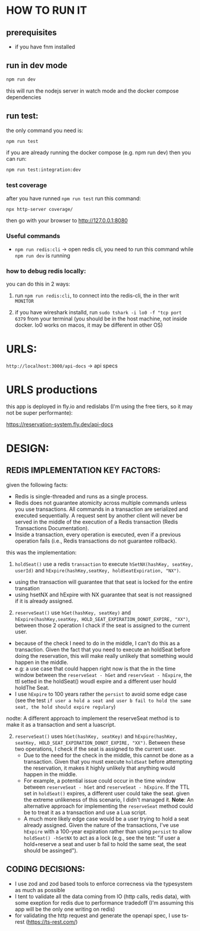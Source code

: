 # HOW TO RUN IT

## prerequisites

- if you have fnm installed

## run in dev mode

```bash
npm run dev
```

this will run the nodejs server  in watch mode and the docker compose dependencies




## run test: 

the only command you need is: 

```bash
npm run test
```

if you are already running the docker compose (e.g. npm run dev) then you can run: 

```bash
npm run test:integration:dev
```

### test coverage

after you have runned `npm run test` run this command: 

```bash
npx http-server coverage/ 
```

then go with your browser to http://127.0.0.1:8080


### Useful commands

- `npm run redis:cli` -> open redis cli, you need to run this command  while  `npm run dev` is running


### how to debug redis locally: 

you can do this in 2 ways: 

1. run `npm run redis:cli`, to connect into the redis-cli, the in ther writ `MONITOR`

2. if you have wireshark installd, run `sudo tshark -i lo0 -f "tcp port 6379` from your terminal (you should be in the host machine, not inside docker. lo0 works on macos, it may be different in other OS)



# URLS: 

`http://localhost:3000/api-docs` -> api specs


# URLS productions

this app is deployed in fly.io and redislabs (I'm using the free tiers, so it may not be super performante):

https://reservation-system.fly.dev/api-docs


# DESIGN:

## REDIS IMPLEMENTATION KEY FACTORS: 

given the following facts: 
- Redis is single-threaded and runs as a single process.
- Redis does not guarantee atomicity across multiple commands unless you use transactions. All commands in a transaction are serialized and executed sequentially. A request sent by another client will never be served in the middle of the execution of a Redis transaction (Redis Transactions Documentation).
- Inside a transaction, every operation is executed, even if a previous operation fails (i.e., Redis transactions do not guarantee rollback).

this was the implementation: 
1. `holdSeat()` use  a redis `transaction` to execute `hSetNX(hashKey, seatKey, userId)` and `hExpire(hashKey,seatKey, holdSeatExpiration, "NX")`. 
  - using the transaction will guarantee that that seat is locked for the entire transation
  - using hsetNX and hExpire with NX guarantee that seat is not reassigned if it is already assigned. 

2. `reserveSeat()` use `hGet(hashKey, seatKey)` and `hExpire(hashKey,seatKey, HOLD_SEAT_EXPIRATION_DONOT_EXPIRE, "XX")`, between those 2 operation I chack if the seat is assigned to the current user. 
  - because of the check I need to do in the middle, I can't do this as a transaction.  Given the fact that you need to execute an holdSeat before doing the reservation, this will make really unlikely that something would happen in the middle. 
  - e.g: a use case that could happen right now is that the in the time window between the `reserveSeat - hGet` and `reservSeat - hExpire`, the ttl setted in the holdSeat() woudl expire and a different user hould holdThe Seat. 
  - I use `hExpire` to 100 years rather the `persist` to avoid some edge case (see the test `if user a hold a seat and user b fail to hold the same seat, the hold should expire regulary`)

  nodte: A different approach to implement the reserveSeat method is to make it as a transaction and sent a luascript.

2. `reserveSeat()` uses `hGet(hashKey, seatKey)` and `hExpire(hashKey, seatKey, HOLD_SEAT_EXPIRATION_DONOT_EXPIRE, "XX")`. Between these two operations, I check if the seat is assigned to the current user.
   - Due to the need for the check in the middle, this cannot be done as a transaction. Given that you must execute `holdSeat` before attempting the reservation, it makes it highly unlikely that anything would happen in the middle.
   - For example, a potential issue could occur in the time window between `reserveSeat - hGet` and `reserveSeat - hExpire`. If the TTL set in `holdSeat()` expires, a different user could take the seat. given the extreme unlikeness of this scenario, I didn't managed it. **Note**: An alternative approach for implementing the `reserveSeat` method could be to treat it as a transaction and use a Lua script.
   - A much more likely edge case would be a user trying to hold a seat already assigned. Given the nature of the transactions, I've use `hExpire` with a 100-year expiration rather than using `persist` to allow `holdSeat() -hSetNX`  to act as a lock (e.g., see the test: "if user a hold+reserve a seat and user b fail to hold the same seat, the seat should be assinged").



  


## CODING DECISIONS:
- I use zod and zod based tools to enforce correcness via the typesystem as much as possible
- I tent to validate all the data coming from IO (http calls, redis data), with some exeption for redis due to performance tradedoff (I'm assuming this app will be the only one writing on redis)
- for validating the http request and generate the openapi spec, I use ts-rest (https://ts-rest.com/)

